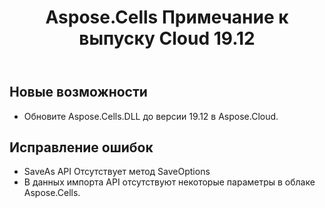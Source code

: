 ﻿---
title: Aspose.Cells Примечание к выпуску Cloud 19.12
second_title: Aspose.Cells Cloud Documen
type: docs
url: /ru/aspose-cells-cloud-19-12-release-notes/
description: Aspose.Cells Облако поддерживает Excel для создания, преобразования, слияния, разделения, защиты, операций с внутренними объектами и т. д.
weight: 10
---
## **Новые возможности**
- Обновите Aspose.Cells.DLL до версии 19.12 в Aspose.Cloud.
## **Исправление ошибок**
- SaveAs API Отсутствует метод SaveOptions
- В данных импорта API отсутствуют некоторые параметры в облаке Aspose.Cells.
